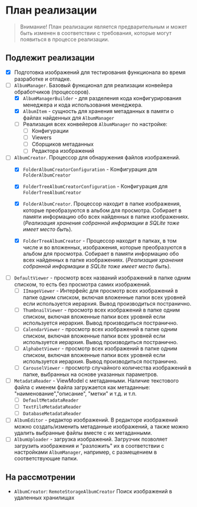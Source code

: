 # План реализации

> Внимание! План реализации является предварительным и может быть изменен в соответствии с требования, которые могут появиться в процессе реализации.

## Подлежит реализации

* [x] Подготовка изображений для тестирования функционала во время разработке и отладке.
* [ ] `AlbumManager`. Базовый функционал для реализации конвейера обработчиков (процессоров).
  * [x] `AlbumManagerBuilder` - для разделения кода конфигурирования менеджера и кода использования менеджера.
  * [x] `AlbumItem` - сущность для хранения метаданных в памяти о файлах найденных для `AlbumManager`  
  * [ ] Реализация всех конвейеров `AlbumManager` по настройке:
    * [ ] Конфигурации
    * [ ] Viewers
    * [ ] Сборщиков метаданных
    * [ ] Редактора изображений
* [ ] `AlbumCreator`. Процессор для обнаружения файлов изображений.
  * [x] `FolderAlbumCreatorConfiguration` - Конфигурация для `FolderAlbumCreator`
  * [x] `FolderTreeAlbumCreatorConfiguration` - Конфигурация для `FolderTreeAlbumCreator`
  * [x] `FolderAlbumCreator`. Процессор находит в папке изображения, которые преобразуются в альбом для просмотра. Собирает в памяти информацию обо всех найденных в папке изображениях. (*Реализация хранения собранной информации в SQLite тоже имеет место быть*).

  * [x] `FolderTreeAlbumCreator` - Процессор находит в папках, в том числе и во вложенных, изображения, которые преобразуются в альбом для просмотра. Собирает в памяти информацию обо всех найденных в папке изображениях. (*Реализация хранения собранной информации в SQLite тоже имеет место быть*).
* [ ] `DefaultViewer` - просмотр всех названий изображений в папке одним списком, то есть без просмотра самих изображений.
    * [ ] `IImageViewer` - Интерфейс для просмотр всех изображений в папке одним списком, включая вложенные папки всех уровней если используется иерархия. Вывод производиться постранично.
    * [ ] `ThumbnailViewer` - просмотр всех изображений в папке одним списком, включая вложенные папки всех уровней если используется иерархия. Вывод производиться постранично.
    * [ ] `CalendarViewer` - просмотр всех изображений в папке одним списком, включая вложенные папки всех уровней если используется иерархия. Вывод производиться постранично.
    * [ ] `AlphabetViewer` - просмотр всех изображений в папке одним списком, включая вложенные папки всех уровней если используется иерархия. Вывод производиться постранично.
    * [ ] `CarouselViewer` - просмотр случайного количества изображений в папке, выбранных на основе указанных параметров.
* [ ] `MetadataReader` - ViewModel c метаданными. Наличие текстового файла с именем файла загружается как метаданные: "наименование","описание", "метки" и т.д. и т.п.
    * [ ] `DefaultMetadataReader`
    * [ ] `TextFileMetadataReader`
    * [ ] `DatabaseMetadataReader`
* [ ] `AlbumEditor` - редактор изображений. В редакторе изображений можно создать/изменить метаданные изображений, а также можно удалить выбранные файлы вместе с их метаданными.
* [ ] `AlbumUploader` - загрузка изображений. Загрузчик позволяет загрузить изображения и "разложить" их в соответствии с настройками `AlbumManager`, например, с размещением в соответствующие папки.

## На рассмотрении

* `AlbumCreator`: `RemoteStorageAlbumCreator` Поиск изображений в удаленных хранилищах


